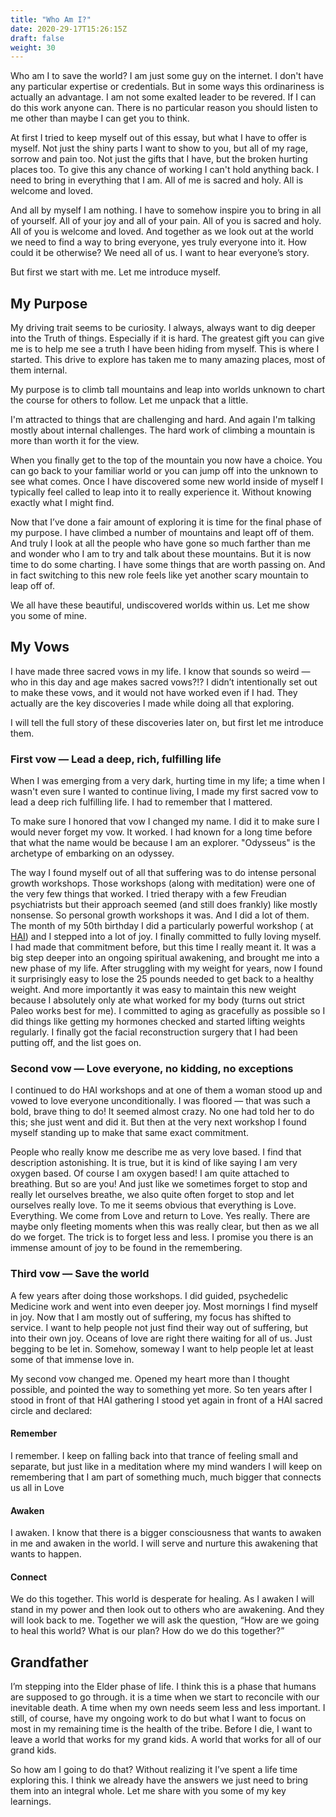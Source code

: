 ```yaml
---
title: "Who Am I?"
date: 2020-29-17T15:26:15Z
draft: false
weight: 30
---
```

Who am I to save the world? I am just some guy on the internet. I don't have any particular expertise or credentials. But in some ways this ordinariness is actually an advantage. I am not some exalted leader to be revered. If I can do this work anyone can. There is no particular reason you should listen to me other than maybe I can get you to think. 

At first I tried to keep myself out of this essay, but what I have to offer is myself. Not just the shiny parts I want to show to you, but all of my rage, sorrow and pain too. Not just the gifts that I have, but the broken hurting places too. To give this any chance of working I can't hold anything back. I need to bring in everything that I am. All of me is sacred and holy. All is welcome and loved. 

And all by myself I am nothing. I have to somehow inspire you to bring in all of yourself. All of your joy and all of your pain. All of you is sacred and holy. All of you is welcome and loved. And together as we look out at the world we need to find a way to bring everyone, yes truly everyone into it. How could it be otherwise? We need all of us. I want to hear everyone’s story.

 But first we start with me. Let me introduce myself.

## My Purpose

My driving trait seems to be curiosity. I always, always want to dig deeper into the Truth of things.  Especially if it is hard. The greatest gift you can give me is to help me see a truth I have been hiding from myself. This is where I started. This drive to explore has taken me to many amazing places, most of them internal.

My purpose is to climb tall mountains and leap into worlds unknown to chart the course for others to follow. Let me unpack that a little. 

I'm attracted to things that are challenging and hard. And again I'm talking mostly about internal challenges. The hard work of climbing a mountain is more than worth it for the view. 

When you finally get to the top of the mountain you now have a choice. You can go back to your familiar world or you can jump off into the unknown to see what comes. Once I have discovered some new world inside of myself I typically feel called to leap into it to really experience it. Without knowing exactly what I might find. 

Now that I’ve done a fair amount of exploring it is time for the final phase of my purpose.  I have climbed a number of mountains and leapt off of them. And truly I look at all the people who have gone so much farther than me and wonder who I am to try and talk about these mountains. But it is now time to do some charting. I have some things that are worth passing on. And in fact switching to this new role feels like yet another scary mountain to leap off of. 

We all have these beautiful, undiscovered worlds within us. Let me show you some of mine.

## My Vows

I have made three sacred vows in my life. I know that sounds so weird — who in this day and age makes sacred vows?!? I didn’t intentionally set out to make these vows, and it would not have worked even if I had. They actually are the key discoveries I made while doing all that exploring.

I will tell the full story of these discoveries later on, but first let me introduce them. 

### First vow  — Lead a deep, rich, fulfilling life

When I was emerging from a very dark, hurting time in my life; a time when I wasn't even sure I wanted to continue living, I made my first sacred vow to lead a deep rich fulfilling life. I had to remember that I mattered.

To make sure I honored that vow I changed my name. I did it to make sure I would never forget my vow. It worked. I had known for a long time before that what the name would be because I am an explorer. "Odysseus" is the archetype of embarking on an odyssey.

The way I found myself out of all that suffering was to do intense personal growth workshops. Those workshops (along with meditation) were one of the very few things that worked. I tried therapy with a few Freudian psychiatrists but their approach seemed (and still does frankly) like mostly nonsense. So personal growth workshops it was. And I did a lot of them. The month of my 50th birthday I did a particularly powerful workshop ( at [HAI][1]) and I stepped into a lot of joy. I finally committed to fully loving myself. I had made that commitment before, but this time I really meant it. It was a big step deeper into an ongoing spiritual awakening, and brought me into a new phase of my life. After struggling with my weight for years, now I found it surprisingly easy to lose the 25 pounds needed to get back to a healthy weight. And more importantly it was easy to maintain this new weight because I absolutely only ate what worked for my body (turns out strict Paleo works best for me). I committed to aging as gracefully as possible so I did things like getting my hormones checked and started lifting weights regularly. I finally got the facial reconstruction surgery that I had been putting off, and the list goes on.

### Second vow — Love everyone, no kidding, no exceptions

I continued to do HAI workshops and at one of them a woman stood up and vowed to love everyone unconditionally. I was floored — that was such a bold, brave thing to do! It seemed almost crazy. No one had told her to do this; she just went and did it. But then at the very next workshop I found myself standing up to make that same exact commitment.  

People who really know me describe me as very love based. I find that description astonishing. It is true, but it is kind of like saying I am very oxygen based. Of course I am oxygen based! I am quite attached to breathing. But so are you! And just like we sometimes forget to stop and really let ourselves breathe, we also quite often forget to stop and let ourselves really love. To me it seems obvious that everything is Love. Everything. We come from Love and return to Love. Yes really. There are maybe only fleeting moments when this was really clear, but then as we all do we forget. The trick is to forget less and less. I promise you there is an immense amount of joy to be found in the remembering.

### Third vow — Save the world

A few years after doing those workshops. I did guided, psychedelic Medicine work and went into even deeper joy. Most mornings I find myself in joy. Now that I am mostly out of suffering, my focus has shifted to service. I want to help people not just find their way out of suffering, but into their own joy. Oceans of love are right there waiting for all of us. Just begging to be let in. Somehow, someway I want to help people let at least some of that immense love in.

My second vow changed me. Opened my heart more than I thought possible, and pointed the way to something yet more. So ten years after I stood in front of that HAI gathering I stood yet again in front of a HAI sacred circle and declared:

#### Remember
I remember. I keep on falling back into that trance of feeling small and separate, but just like in a meditation where my mind wanders I will keep on remembering that I am part of something much, much bigger that connects us all in Love

#### Awaken
I awaken. I know that there is a bigger consciousness that wants to awaken in me and awaken in the world. I will serve and nurture this awakening that wants to happen.

#### Connect
We do this together. This world is desperate for healing. As I awaken I will stand in my power and then look out to others who are awakening. And they will look back to me. Together we will ask the question, “How are we going to heal this world? What is our plan? How do we do this together?”

## Grandfather

 I’m stepping into the Elder phase of life. I think this is a phase that humans are supposed to go through. it is a time when we start to reconcile with our inevitable death. A time when my own needs seem less and less important. I still, of course, have my ongoing work to do but what I want to focus on most in my remaining time is the health of the tribe. Before I die, I want to leave a world that works for my grand kids. A world that works for all of our grand kids.

So how am I going to do that? Without realizing it I’ve spent a life time exploring this. I think we already have the answers we just need to bring them into an integral whole. Let me share with you some of my key learnings.


[1]:	https://www1.hai.org/